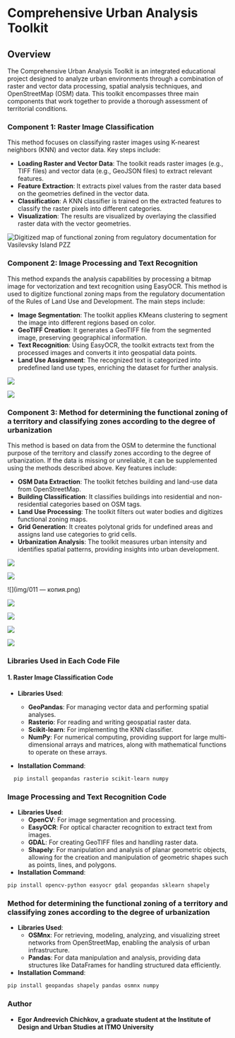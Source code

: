 # Comprehensive Urban Analysis Toolkit

## Overview

The Comprehensive Urban Analysis Toolkit is an integrated educational project designed to analyze urban environments through a combination of raster and vector data processing, spatial analysis techniques, and OpenStreetMap (OSM) data. This toolkit encompasses three main components that work together to provide a thorough assessment of territorial conditions.

### Component 1: Raster Image Classification

This method focuses on classifying raster images using K-nearest neighbors (KNN) and vector data. Key steps include:

- **Loading Raster and Vector Data**: The toolkit reads raster images (e.g., TIFF files) and vector data (e.g., GeoJSON files) to extract relevant features.
- **Feature Extraction**: It extracts pixel values from the raster data based on the geometries defined in the vector data.
- **Classification**: A KNN classifier is trained on the extracted features to classify the raster pixels into different categories.
- **Visualization**: The results are visualized by overlaying the classified raster data with the vector geometries.

![Digitized map of functional zoning from regulatory documentation for Vasilevsky Island PZZ](img/021.png)


### Component 2: Image Processing and Text Recognition

This method expands the analysis capabilities by processing a bitmap image for vectorization and text recognition using EasyOCR. This method is used to digitize functional zoning maps from the regulatory documentation of the Rules of Land Use and Development. The main steps include:

- **Image Segmentation**: The toolkit applies KMeans clustering to segment the image into different regions based on color.
- **GeoTIFF Creation**: It generates a GeoTIFF file from the segmented image, preserving geographical information.
- **Text Recognition**: Using EasyOCR, the toolkit extracts text from the processed images and converts it into geospatial data points.
- **Land Use Assignment**: The recognized text is categorized into predefined land use types, enriching the dataset for further analysis.

![](img/5469847474198935614.png)

![](img/Vasikevskiy.png)

### Component 3: Method for determining the functional zoning of a territory and classifying zones according to the degree of urbanization

This method is based on data from the OSM to determine the functional purpose of the territory and classify zones according to the degree of urbanization. If the data is missing or unreliable, it can be supplemented using the methods described above. Key features include:

- **OSM Data Extraction**: The toolkit fetches building and land-use data from OpenStreetMap.
- **Building Classification**: It classifies buildings into residential and non-residential categories based on OSM tags.
- **Land Use Processing**: The toolkit filters out water bodies and digitizes functional zoning maps.
- **Grid Generation**: It creates polytonal grids for undefined areas and assigns land use categories to grid cells.
- **Urbanization Analysis**: The toolkit measures urban intensity and identifies spatial patterns, providing insights into urban development.

![](img/010.png)

![](img/009.png)

![](img/011 — копия.png)

![](img/015.png)

![](img/016.png)

![](img/019.png)

![](img/18.png)
  
### Libraries Used in Each Code File

#### 1. Raster Image Classification Code
- **Libraries Used**:
  - **GeoPandas**: For managing vector data and performing spatial analyses.
  - **Rasterio**: For reading and writing geospatial raster data.
  - **Scikit-learn**: For implementing the KNN classifier.
  - **NumPy**: For numerical computing, providing support for large multi-dimensional arrays and matrices, along with mathematical functions to operate on these arrays.
  
- **Installation Command**:
```bash
  pip install geopandas rasterio scikit-learn numpy
```

### Image Processing and Text Recognition Code
- **Libraries Used**:
  - **OpenCV**: For image segmentation and processing.
  - **EasyOCR**: For optical character recognition to extract text from images.
  - **GDAL**: For creating GeoTIFF files and handling raster data.
  - **Shapely**: For manipulation and analysis of planar geometric objects, allowing for the creation and manipulation of geometric shapes such as points, lines, and polygons.
- **Installation Command**:
```bash
pip install opencv-python easyocr gdal geopandas sklearn shapely
```
### Method for determining the functional zoning of a territory and classifying zones according to the degree of urbanization
- **Libraries Used**:
  - **OSMnx**: For retrieving, modeling, analyzing, and visualizing street networks from OpenStreetMap, enabling the analysis of urban infrastructure.
  - **Pandas**: For data manipulation and analysis, providing data structures like DataFrames for handling structured data efficiently.
- **Installation Command**:
```bash
pip install geopandas shapely pandas osmnx numpy
```

### Author
- **Egor Andreevich Chichkov, a graduate student at the Institute of Design and Urban Studies at ITMO University**
